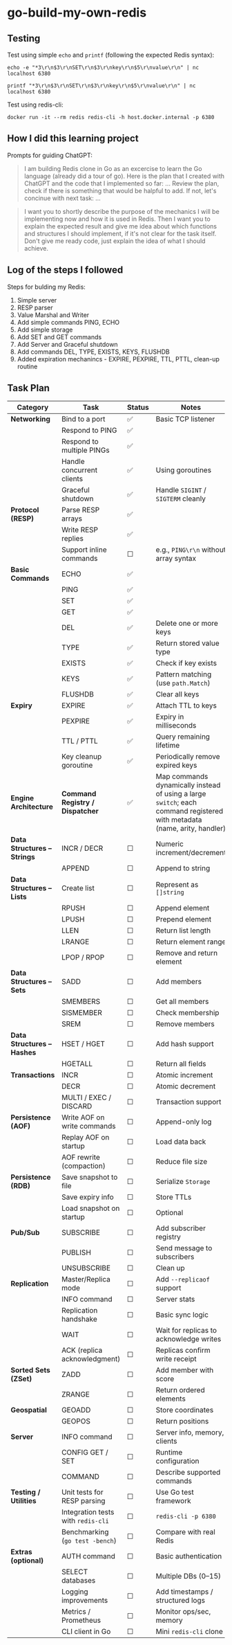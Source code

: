 # go-build-my-own-redis

## Testing

Test using simple `echo` and `printf` (following the expected Redis syntax):
```
echo -e "*3\r\n$3\r\nSET\r\n$3\r\nkey\r\n$5\r\nvalue\r\n" | nc localhost 6380

printf "*3\r\n$3\r\nSET\r\n$3\r\nkey\r\n$5\r\nvalue\r\n" | nc localhost 6380
```

Test using redis-cli:
```
docker run -it --rm redis redis-cli -h host.docker.internal -p 6380
```

## How I did this learning project

Prompts for guiding ChatGPT:
> I am building Redis clone in Go as an excercise to learn the Go language (already did a tour of go). Here is the plan that I created with ChatGPT and the code that I implemented so far:
...
Review the plan, check if there is something that would be halpful to add.
If not, let's concinue with next task:
...

> I want you to shortly describe the purpose of the mechanics I will be implementing now and how it is used in Redis. Then I want you to explain the expected result and give me idea about which functions and structures I should implement, if it's not clear for the task itself. Don't give me ready code, just explain the idea of what I should achieve.


## Log of the steps I followed

Steps for bulding my Redis:
1. Simple server
2. RESP parser
3. Value Marshal and Writer
4. Add simple commands PING, ECHO
5. Add simple storage
6. Add SET and GET commands
7. Add Server and Graceful shutdown
8. Add commands DEL, TYPE, EXISTS, KEYS, FLUSHDB
9. Added expiration mechanincs - EXPIRE, PEXPIRE, TTL, PTTL, clean-up routine

## Task Plan

| Category | Task | Status | Notes |
|-----------|------|--------|-------|
| **Networking** | Bind to a port | ✅ | Basic TCP listener |
|  | Respond to PING | ✅ |  |
|  | Respond to multiple PINGs | ✅ |  |
|  | Handle concurrent clients | ✅ | Using goroutines |
|  | Graceful shutdown | ✅ | Handle `SIGINT` / `SIGTERM` cleanly |
| **Protocol (RESP)** | Parse RESP arrays | ✅ |  |
|  | Write RESP replies | ✅ |  |
|  | Support inline commands | ☐ | e.g., `PING\r\n` without array syntax |
| **Basic Commands** | ECHO | ✅ |  |
|  | PING | ✅ |  |
|  | SET | ✅ |  |
|  | GET | ✅ |  |
|  | DEL | ✅ | Delete one or more keys |
|  | TYPE | ✅ | Return stored value type |
|  | EXISTS | ✅ | Check if key exists |
|  | KEYS | ✅ | Pattern matching (use `path.Match`) |
|  | FLUSHDB | ✅ | Clear all keys |
| **Expiry** | EXPIRE | ✅ | Attach TTL to keys |
|  | PEXPIRE | ✅ | Expiry in milliseconds |
|  | TTL / PTTL | ✅ | Query remaining lifetime |
|  | Key cleanup goroutine | ✅ | Periodically remove expired keys |
| **Engine Architecture** | **Command Registry / Dispatcher** | ✅      | Map commands dynamically instead of using a large `switch`; each command registered with metadata (name, arity, handler) |
| **Data Structures – Strings** | INCR / DECR | ☐ | Numeric increment/decrement |
|  | APPEND | ☐ | Append to string |
| **Data Structures – Lists** | Create list | ☐ | Represent as `[]string` |
|  | RPUSH | ☐ | Append element |
|  | LPUSH | ☐ | Prepend element |
|  | LLEN | ☐ | Return list length |
|  | LRANGE | ☐ | Return element range |
|  | LPOP / RPOP | ☐ | Remove and return element |
| **Data Structures – Sets** | SADD | ☐ | Add members |
|  | SMEMBERS | ☐ | Get all members |
|  | SISMEMBER | ☐ | Check membership |
|  | SREM | ☐ | Remove members |
| **Data Structures – Hashes** | HSET / HGET | ☐ | Add hash support |
|  | HGETALL | ☐ | Return all fields |
| **Transactions** | INCR | ☐ | Atomic increment |
|  | DECR | ☐ | Atomic decrement |
|  | MULTI / EXEC / DISCARD | ☐ | Transaction support |
| **Persistence (AOF)** | Write AOF on write commands | ☐ | Append-only log |
|  | Replay AOF on startup | ☐ | Load data back |
|  | AOF rewrite (compaction) | ☐ | Reduce file size |
| **Persistence (RDB)** | Save snapshot to file | ☐ | Serialize `Storage` |
|  | Save expiry info | ☐ | Store TTLs |
|  | Load snapshot on startup | ☐ | Optional |
| **Pub/Sub** | SUBSCRIBE | ☐ | Add subscriber registry |
|  | PUBLISH | ☐ | Send message to subscribers |
|  | UNSUBSCRIBE | ☐ | Clean up |
| **Replication** | Master/Replica mode | ☐ | Add `--replicaof` support |
|  | INFO command | ☐ | Server stats |
|  | Replication handshake | ☐ | Basic sync logic |
|  | WAIT | ☐ | Wait for replicas to acknowledge writes |
|  | ACK (replica acknowledgment) | ☐ | Replicas confirm write receipt |
| **Sorted Sets (ZSet)** | ZADD | ☐ | Add member with score |
|  | ZRANGE | ☐ | Return ordered elements |
| **Geospatial** | GEOADD | ☐ | Store coordinates |
|  | GEOPOS | ☐ | Return positions |
| **Server** | INFO command | ☐ | Server info, memory, clients |
|  | CONFIG GET / SET | ☐ | Runtime configuration |
|  | COMMAND | ☐ | Describe supported commands |
| **Testing / Utilities** | Unit tests for RESP parsing | ☐ | Use Go test framework |
|  | Integration tests with `redis-cli` | ☐ | `redis-cli -p 6380` |
|  | Benchmarking (`go test -bench`) | ☐ | Compare with real Redis |
| **Extras (optional)** | AUTH command | ☐ | Basic authentication |
|  | SELECT databases | ☐ | Multiple DBs (0–15) |
|  | Logging improvements | ☐ | Add timestamps / structured logs |
|  | Metrics / Prometheus | ☐ | Monitor ops/sec, memory |
|  | CLI client in Go | ☐ | Mini `redis-cli` clone |



